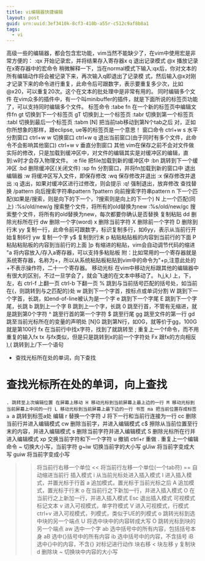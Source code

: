 ```yaml
---
title: vi编辑器快捷编辑
layout: post
guid: urn:uuid:3ef3410k-8cf3-410b-a55r-c512c9af8b8a1
tags:
  - vi
---
```

高级一些的编辑器，都会包含宏功能，vim当然不能缺少了，在vim中使用宏是非常方便的：
:qx 开始记录宏，并将结果存入寄存器x
q 退出记录模式
@x 播放记录在x寄存器中的宏命令
稍微解释一下，当在normal模式下输入:qx后，你对文本的所有编辑动作将会被记录下来，再次输入q即退出了记录模
式，然后输入@x对刚才记录下来的命令进行重复，此命令后可跟数字，表示要重复多少次，比如@x20，可以重复20次。这个在文本的批处理中是非常有用的。
同时编辑多个文件
在vim众多的插件中，有一个叫minibuffer的插件，就是下面所说的标签页功能了，可以支持同时编辑多个文件。
标签命令
:tabe fn 在一个新的标签页中编辑文件fn
gt 切换到下一个标签页
gT 切换到上一个标签页
:tabr 切换到第一个标签页
:tabl 切换到最后一个标签页
:tabm [N] 把当前tab移动到第N个tab之后
对，正如你所想象的那样，跟eclipse, ue等的标签页是一个意思！
窗口命令
ctrl+w s 水平分割窗口
ctrl+w w 切换窗口
ctrl+w q 退出当前窗口(由于同时有多个文件，此命令不会影响其他窗口)
ctrl+w v 垂直分割窗口
其他
vim在保存之前不会对文件做实际的修改，只是加载到缓冲区中，对文件的编辑其实是对缓冲区的编辑，直到:w时才会存入物理文件。
:e file 把file加载到新的缓冲区中
:bn 跳转到下一个缓冲区
:bd 删除缓冲区(关闭文件)
:sp fn 分割窗口，并将fn加载到新的窗口中
退出编辑器
:w 将缓冲区写入文件，即保存修改
:wq 保存修改并退出
:x 保存修改并退出
:q 退出，如果对缓冲区进行过修改，则会提示
:q! 强制退出，放弃修改
查找替换
/pattern 向后搜索字符串pattern
?pattern 向前搜索字符串pattern
n 下一个匹配(如果是/搜索，则是向下的下一个，?搜索则是向上的下一个)
N 上一个匹配(同上)
:%s/old/new/g 搜索整个文件，将所有的old替换为new
:%s/old/new/gc 搜索整个文件，将所有的old替换为new，每次都要你确认是否替换
复制粘贴
dd 删除光标所在行
dw 删除一个字(word)
x 删除当前字符
X 删除前一个字符
D 删除到行末
yy 复制一行，此命令前可跟数字，标识复制多行，如6yy，表示从当前行开始复制6行
yw 复制一个字
y$ 复制到行末
p 粘贴粘贴板的内容到当前行的下面
P 粘贴粘贴板的内容到当前行的上面
]p 有缩进的粘贴，vim会自动调节代码的缩进
"a 将内容放入/存入a寄存器，可以支持多粘贴板
附：比如常用的一个寄存器就是系统寄存器，名称为+，所以从系统粘贴板粘贴到vim中的命令为"+p,注意此处的+不表示操作符，二十一个寄存器。
移动光标
在vim中移动光标跟其他的编辑器中有很大的区别，不过一旦学会了，就会飞速的在文本中移动了。
h,j,k,l 上，下，左，右
ctrl-f 上翻一页
ctrl-b 下翻一页
% 跳到与当前括号匹配的括号处，如当前在{，则跳转到与之匹配的}处
w 跳到下一个字首，按标点或单词分割
W 跳到下一个字首，长跳，如end-of-line被认为是一个字
e 跳到下一个字尾
E 跳到下一个字尾，长跳
b 跳到上一个字
B 跳到上一个字，长跳
0 跳至行首，不管有无缩进，就是跳到第0个字符
^ 跳至行首的第一个字符
$ 跳至行尾
gg 跳至文件的第一行
gd 跳至当前光标所在的变量的声明处
[N]G 跳到第N行，如0G，就等价于gg，100G就是第100行
fx 在当前行中找x字符，找到了就跳转至
; 重复上一个f命令，而不用重复的输入fx
tx 与fx类似，但是只是跳转到x的前一个字符处
Fx 跟fx的方向相反
),( 跳转到上/下一个语句
* 查找光标所在处的单词，向下查找
# 查找光标所在处的单词，向上查找
`. 跳转至上次编辑位置
在屏幕上移动
H 移动光标到当前屏幕上最上边的一行
M 移动光标到当前屏幕上中间的一行
L 移动光标到当前屏幕上最下边的一行
书签
ma 把当前位置存成标签a
`a 跳转到标签a处
编辑
r 替换一个字符
J 将下一行和当前行连接为一行
cc 删除当前行并进入编辑模式
cw 删除当前字，并进入编辑模式
c$ 擦除从当前位置至行末的内容，并进入编辑模式
s 删除当前字符并进入编辑模式
S 删除光标所在行并进入编辑模式
xp 交换当前字符和下一个字符
u 撤销
ctrl+r 重做
. 重复上一个编辑命令
~ 切换大小写，当前字符
g~iw 切换当前字的大小写
gUiw 将当前字变成大写
guiw 将当前字变成小写
>> 将当前行右移一个单位
<< 将当前行左移一个单位(一个tab符)
== 自动缩进当前行
插入模式
i 从当前光标处进入插入模式
I 进入插入模式，并置光标于行首
a 追加模式，置光标于当前光标之后
A 追加模式，置光标于行末
o 在当前行之下新加一行，并进入插入模式
O 在当前行之上新加一行，并进入插入模式
Esc 退出插入模式
可视模式
标记文本
v 进入可视模式，单字符模式
V 进入可视模式，行模式
ctrl+v 进入可视模式，列模式，类似于UE的列模式
o 跳转光标到选中块的另一个端点
U 将选中块中的内容转成大写
O 跳转光标到块的另一个端点
aw 选中一个字
ab 选中括号中的所有内容，包括括号本身
aB 选中{}括号中的所有内容
ib 选中括号中的内容，不含括号
iB 选中{}中的内容，不含{}
对标记进行动作
> 块右移
< 块左移
y 复制块
d 删除块
~ 切换块中内容的大小写 